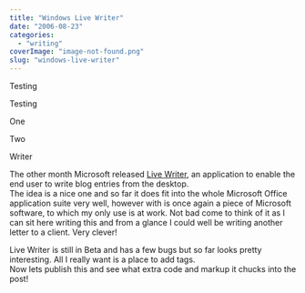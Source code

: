 ```yaml
---
title: "Windows Live Writer"
date: "2006-08-23"
categories: 
  - "writing"
coverImage: "image-not-found.png"
slug: "windows-live-writer"
---
```


Testing

Testing

One

Two

Writer

The other month Microsoft released [Live Writer](http://dev.live.com/blogs/devlive/archive/2006/08/14/44.aspx), an application to enable the end user to write blog entries from the desktop.  
The idea is a nice one and so far it does fit into the whole Microsoft Office application suite very well, however with is once again a piece of Microsoft software, to which my only use is at work. Not bad come to think of it as I can sit here writing this and from a glance I could well be writing another letter to a client. Very clever!

Live Writer is still in Beta and has a few bugs but so far looks pretty interesting. All I really want is a place to add tags.  
Now lets publish this and see what extra code and markup it chucks into the post!
